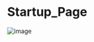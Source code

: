 # Startup_Page
![image](https://github.com/LekhyaPonnamanda/StarPrime/assets/127657495/6ba2dfdf-4ff9-41a5-8491-5b9cb03f32a5)
